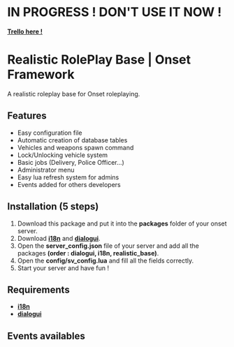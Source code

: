 <h1>IN PROGRESS ! DON'T USE IT NOW !</h1>
<a href="https://trello.com/b/VzqaJC4P/realistic-base"><b>Trello here !</b></a>

# Realistic RolePlay Base | Onset Framework
A realistic roleplay base for Onset roleplaying.

## Features
- Easy configuration file
- Automatic creation of database tables
- Vehicles and weapons spawn command
- Lock/Unlocking vehicle system
- Basic jobs (Delivery, Police Officer...)
- Administrator menu
- Easy lua refresh system for admins
- Events added for others developers

## Installation (5 steps)
1. Download this package and put it into the <b>packages</b> folder of your onset server.
2. Download <a href="https://github.com/OnfireNetwork/i18n"><b>i18n</b></a> and <a href="https://github.com/OnfireNetwork/dialogui"><b>dialogui</b></a>.
3. Open the <b>server_config.json</b> file of your server and add all the packages <b>(order : dialogui, i18n, realistic_base)</b>.
4. Open the <b>config/sv_config.lua</b> and fill all the fields correctly.
5. Start your server and have fun !

## Requirements
- <a href="https://github.com/OnfireNetwork/i18n"><b>i18n</b></a>
- <a href="https://github.com/OnfireNetwork/dialogui"><b>dialogui</b></a>

## Events availables
